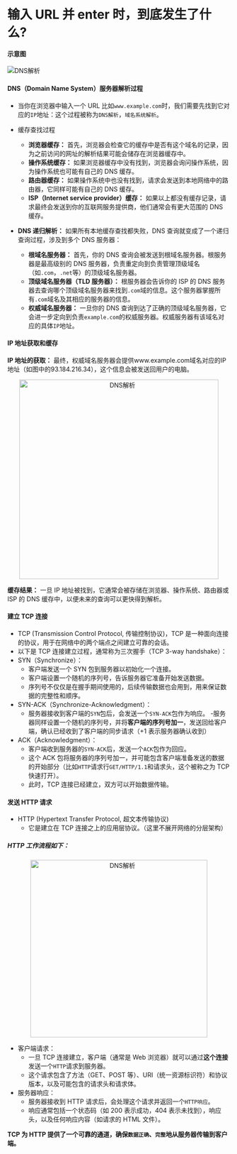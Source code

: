 # 输入 URL 并 enter 时，到底发生了什么?

#### 示意图

![DNS解析](/network/DNS解析的过程/nxhk.jpg)

#### DNS（Domain Name System）服务器解析过程

- 当你在浏览器中输入一个 URL 比如`www.example.com`时，我们需要先找到它对应的`IP`地址：这个过程被称为`DNS解析`，`域名系统解析`。
- 缓存查找过程

  - **浏览器缓存：** 首先，浏览器会检查它的缓存中是否有这个域名的记录，因为之前访问的网址的解析结果可能会储存在浏览器缓存中。
  - **操作系统缓存：** 如果浏览器缓存中没有找到，浏览器会询问操作系统，因为操作系统也可能有自己的 DNS 缓存。
  - **路由器缓存：** 如果操作系统中也没有找到，请求会发送到本地网络中的路由器，它同样可能有自己的 DNS 缓存。
  - **ISP（Internet service provider）缓存：** 如果以上都没有缓存记录，请求最终会发送到你的互联网服务提供商，他们通常会有更大范围的 DNS 缓存。

- **DNS 递归解析：** 如果所有本地缓存查找都失败，DNS 查询就变成了一个递归查询过程，涉及到多个 DNS 服务器：
  - **根域名服务器：** 首先，你的 DNS 查询会被发送到根域名服务器。根服务器是最高级别的 DNS 服务器，负责重定向到负责管理顶级域名（如`.com`，`.net`等）的顶级域名服务器。
  - **顶级域名服务器（TLD 服务器）：** 根服务器会告诉你的 ISP 的 DNS 服务器去查询哪个顶级域名服务器来找到`.com`域的信息。这个服务器掌握所有`.com`域名及其相应的服务器的信息。
  - **权威域名服务器：** 一旦你的 DNS 查询到达了正确的顶级域名服务器，它会进一步定向到负责`example.com`的权威服务器。权威服务器有该域名对应的具体`IP`地址。

#### IP 地址获取和缓存

**IP 地址的获取：** 最终，权威域名服务器会提供www.example.com域名对应的IP地址（如图中的93.184.216.34），这个信息会被发送回用户的电脑。

<p  align="center"><img alt="DNS解析" src="/network/DNS解析的过程/nxhk01.jpg" width="450" /></p>

**缓存结果：** 一旦 IP 地址被找到，它通常会被存储在浏览器、操作系统、路由器或 ISP 的 DNS 缓存中，以便未来的查询可以更快得到解析。

#### 建立 TCP 连接

- TCP (Transmission Control Protocol, 传输控制协议)，TCP 是一种面向连接的协议，用于在网络中的两个端点之间建立可靠的会话。
- 以下是 TCP 连接建立过程，通常称为三次握手（TCP 3-way handshake）：
- SYN（Synchronize）：
  - 客户端发送一个 SYN 包到服务器以初始化一个连接。
  - 客户端设置一个随机的序列号，告诉服务器它准备开始发送数据。
  - 序列号不仅仅是在握手期间使用的，后续传输数据也会用到，用来保证数据的完整性和顺序。
- SYN-ACK（Synchronize-Acknowledgment）：
  - 服务器接收到客户端的`SYN`包后，会发送一个`SYN-ACK`包作为响应。 -服务器同样设置一个随机的序列号，并将**客户端的序列号加一**，发送回给客户端，确认已经收到了客户端的同步请求（+1 表示服务器确认收到）
- ACK（Acknowledgment）：
  - 客户端收到服务器的`SYN-ACK`后，发送一个`ACK`包作为回应。
  - 这个 ACK 包将服务器的序列号加一，并可能包含客户端准备发送的数据的开始部分（比如`HTTP`请求行`GET/HTTP/1.1`和请求头，这个被称之为 TCP 快速打开）。
  - 此时，TCP 连接已经建立，双方可以开始数据传输。

#### 发送 HTTP 请求

- HTTP (Hypertext Transfer Protocol, 超文本传输协议)
  - 它是建立在 TCP 连接之上的应用层协议。（这里不展开网络的分层架构）

##### HTTP 工作流程如下：

<p  align="center"><img alt="DNS解析" src="/network/DNS解析的过程/nxhk02.jpg" width="400" /></p>

- 客户端请求：
  - 一旦 TCP 连接建立，客户端（通常是 Web 浏览器）就可以通过**这个连接**发送一个`HTTP`请求到服务器。
  - 这个请求包含了方法（GET、POST 等）、URI（统一资源标识符）和协议版本，以及可能包含的请求头和请求体。
- 服务器响应：
  - 服务器接收到 HTTP 请求后，会处理这个请求并返回一个`HTTP响应`。
  - 响应通常包括一个状态码（如 200 表示成功，404 表示未找到），响应头，以及任何响应内容（如请求的 HTML 文件）。

**TCP 为 HTTP 提供了一个可靠的通道，确保`数据正确`、`完整`地从服务器传输到客户端。**
